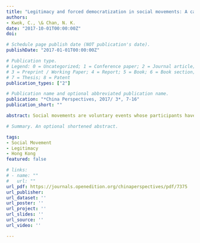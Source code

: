 ```yaml
---
title: "Legitimacy and forced democratization in social movements: A case study of the Umbrella Movement in Hong Kong"
authors:
- Kwok, C., \& Chan, N. K.
date: "2017-10-01T00:00:00Z"
doi: 

# Schedule page publish date (NOT publication's date).
publishDate: "2017-01-01T00:00:00Z"

# Publication type.
# Legend: 0 = Uncategorized; 1 = Conference paper; 2 = Journal article;
# 3 = Preprint / Working Paper; 4 = Report; 5 = Book; 6 = Book section;
# 7 = Thesis; 8 = Patent
publication_types: ["2"]

# Publication name and optional abbreviated publication name.
publication: "*China Perspectives, 2017/ 3*, 7-16"
publication_short: ""

abstract: Social movements are voluntary events whose participants have the right to leave whenever they disagree with their leaders. For this reason, the legitimacy of social movements is often perceived as inherent and thus of only secondary importance. This article aims to repudiate this view by demonstrating that legitimacy issues can impose constraints and have significant impacts on the relationships and decisions of the leaders of social movements. In the case of the Umbrella Movement, bottom-up legitimacy challenges to movement leaders’ authority not only forced the leaders to reform their decision-making structure and even implement direct democracy, but also intensified the relationships among the leaders of different factions, ultimately undermining the leadership’s overall effectiveness.

# Summary. An optional shortened abstract.

tags:
- Social Movement
- Legitimacy
- Hong Kong
featured: false

# links:
# - name: ""
#   url: ""
url_pdf: https://journals.openedition.org/chinaperspectives/pdf/7375
url_publisher: 
url_dataset: ''
url_poster: ''
url_project: ''
url_slides: ''
url_source: ''
url_video: ''

---
```


